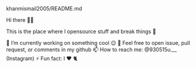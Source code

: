 khanmismail2005/README.md

Hi there 👋🏻

This is the place where I opensource stuff
and break things 🤣

🔭 I’m currently working on something cool 😉
💬 Feel free to open issue, pull request, or
   comments in my github
📫 How to reach me: @930515u.__ (Instagram)
⚡ Fun fact: I ♥️ 🐈
